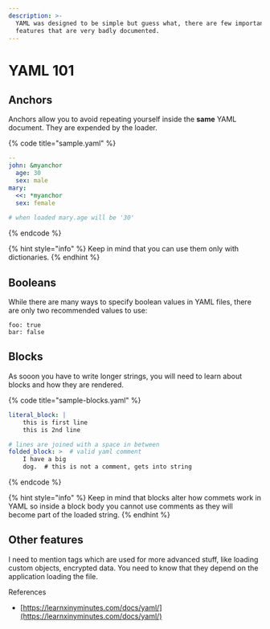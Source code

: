 ```yaml
---
description: >-
  YAML was designed to be simple but guess what, there are few important
  features that are very badly documented.
---
```


# YAML 101

## Anchors

Anchors allow you to avoid repeating yourself inside the **same** YAML document. They are expended by the loader.  

{% code title="sample.yaml" %}
```yaml
--
john: &myanchor
  age: 30
  sex: male
mary:
  <<: *myanchor
  sex: female
  
# when loaded mary.age will be '30'
```
{% endcode %}

{% hint style="info" %}
 Keep in mind that you can use them only with dictionaries.
{% endhint %}

## Booleans

While there are many ways to specify boolean values in YAML files, there are only two recommended values to use:

```text
foo: true
bar: false
```

## Blocks

As sooon you have to write longer strings, you will need to learn about blocks and how they are rendered. 

{% code title="sample-blocks.yaml" %}
```yaml
literal_block: |
    this is first line
    this is 2nd line

# lines are joined with a space in between    
folded_block: >  # valid yaml comment
    I have a big
    dog.  # this is not a comment, gets into string
```
{% endcode %}

{% hint style="info" %}
Keep in mind that blocks alter how commets work in YAML so inside a block body you cannot use comments as they will become part of the loaded string.
{% endhint %}

## Other features

I need to mention tags which are used for more advanced stuff, like loading custom objects, encrypted data. You need to know that they depend on the application loading the file.

References

* [https://learnxinyminutes.com/docs/yaml/](https://learnxinyminutes.com/docs/yaml/)



